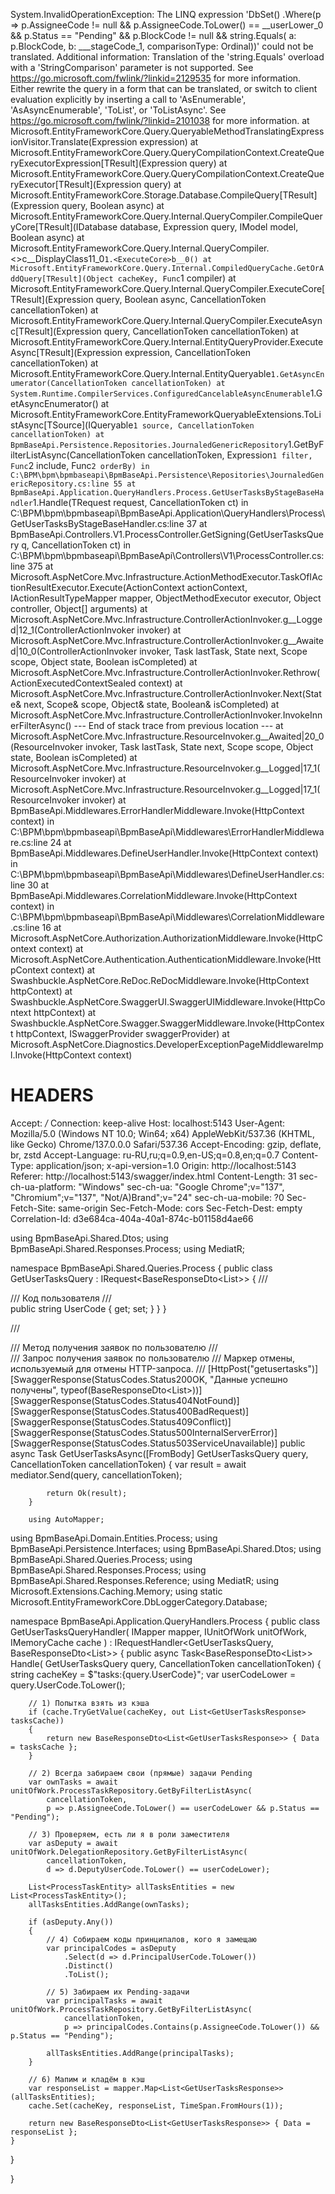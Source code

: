 System.InvalidOperationException: The LINQ expression 'DbSet<ProcessTaskEntity>()
    .Where(p => p.AssigneeCode != null && p.AssigneeCode.ToLower() == __userLower_0 && p.Status == "Pending" && p.BlockCode != null && string.Equals(
        a: p.BlockCode, 
        b: ___stageCode_1, 
        comparisonType: Ordinal))' could not be translated. Additional information: Translation of the 'string.Equals' overload with a 'StringComparison' parameter is not supported. See https://go.microsoft.com/fwlink/?linkid=2129535 for more information. Either rewrite the query in a form that can be translated, or switch to client evaluation explicitly by inserting a call to 'AsEnumerable', 'AsAsyncEnumerable', 'ToList', or 'ToListAsync'. See https://go.microsoft.com/fwlink/?linkid=2101038 for more information.
   at Microsoft.EntityFrameworkCore.Query.QueryableMethodTranslatingExpressionVisitor.Translate(Expression expression)
   at Microsoft.EntityFrameworkCore.Query.QueryCompilationContext.CreateQueryExecutorExpression[TResult](Expression query)
   at Microsoft.EntityFrameworkCore.Query.QueryCompilationContext.CreateQueryExecutor[TResult](Expression query)
   at Microsoft.EntityFrameworkCore.Storage.Database.CompileQuery[TResult](Expression query, Boolean async)
   at Microsoft.EntityFrameworkCore.Query.Internal.QueryCompiler.CompileQueryCore[TResult](IDatabase database, Expression query, IModel model, Boolean async)
   at Microsoft.EntityFrameworkCore.Query.Internal.QueryCompiler.<>c__DisplayClass11_0`1.<ExecuteCore>b__0()
   at Microsoft.EntityFrameworkCore.Query.Internal.CompiledQueryCache.GetOrAddQuery[TResult](Object cacheKey, Func`1 compiler)
   at Microsoft.EntityFrameworkCore.Query.Internal.QueryCompiler.ExecuteCore[TResult](Expression query, Boolean async, CancellationToken cancellationToken)
   at Microsoft.EntityFrameworkCore.Query.Internal.QueryCompiler.ExecuteAsync[TResult](Expression query, CancellationToken cancellationToken)
   at Microsoft.EntityFrameworkCore.Query.Internal.EntityQueryProvider.ExecuteAsync[TResult](Expression expression, CancellationToken cancellationToken)
   at Microsoft.EntityFrameworkCore.Query.Internal.EntityQueryable`1.GetAsyncEnumerator(CancellationToken cancellationToken)
   at System.Runtime.CompilerServices.ConfiguredCancelableAsyncEnumerable`1.GetAsyncEnumerator()
   at Microsoft.EntityFrameworkCore.EntityFrameworkQueryableExtensions.ToListAsync[TSource](IQueryable`1 source, CancellationToken cancellationToken)
   at BpmBaseApi.Persistence.Repositories.JournaledGenericRepository`1.GetByFilterListAsync(CancellationToken cancellationToken, Expression`1 filter, Func`2 include, Func`2 orderBy) in C:\BPM\bpm\bpmbaseapi\BpmBaseApi.Persistence\Repositories\JournaledGenericRepository.cs:line 55
   at BpmBaseApi.Application.QueryHandlers.Process.GetUserTasksByStageBaseHandler`1.Handle(TRequest request, CancellationToken ct) in C:\BPM\bpm\bpmbaseapi\BpmBaseApi.Application\QueryHandlers\Process\GetUserTasksByStageBaseHandler.cs:line 37
   at BpmBaseApi.Controllers.V1.ProcessController.GetSigning(GetUserTasksQuery q, CancellationToken ct) in C:\BPM\bpm\bpmbaseapi\BpmBaseApi\Controllers\V1\ProcessController.cs:line 375
   at Microsoft.AspNetCore.Mvc.Infrastructure.ActionMethodExecutor.TaskOfIActionResultExecutor.Execute(ActionContext actionContext, IActionResultTypeMapper mapper, ObjectMethodExecutor executor, Object controller, Object[] arguments)
   at Microsoft.AspNetCore.Mvc.Infrastructure.ControllerActionInvoker.<InvokeActionMethodAsync>g__Logged|12_1(ControllerActionInvoker invoker)
   at Microsoft.AspNetCore.Mvc.Infrastructure.ControllerActionInvoker.<InvokeNextActionFilterAsync>g__Awaited|10_0(ControllerActionInvoker invoker, Task lastTask, State next, Scope scope, Object state, Boolean isCompleted)
   at Microsoft.AspNetCore.Mvc.Infrastructure.ControllerActionInvoker.Rethrow(ActionExecutedContextSealed context)
   at Microsoft.AspNetCore.Mvc.Infrastructure.ControllerActionInvoker.Next(State& next, Scope& scope, Object& state, Boolean& isCompleted)
   at Microsoft.AspNetCore.Mvc.Infrastructure.ControllerActionInvoker.InvokeInnerFilterAsync()
--- End of stack trace from previous location ---
   at Microsoft.AspNetCore.Mvc.Infrastructure.ResourceInvoker.<InvokeFilterPipelineAsync>g__Awaited|20_0(ResourceInvoker invoker, Task lastTask, State next, Scope scope, Object state, Boolean isCompleted)
   at Microsoft.AspNetCore.Mvc.Infrastructure.ResourceInvoker.<InvokeAsync>g__Logged|17_1(ResourceInvoker invoker)
   at Microsoft.AspNetCore.Mvc.Infrastructure.ResourceInvoker.<InvokeAsync>g__Logged|17_1(ResourceInvoker invoker)
   at BpmBaseApi.Middlewares.ErrorHandlerMiddleware.Invoke(HttpContext context) in C:\BPM\bpm\bpmbaseapi\BpmBaseApi\Middlewares\ErrorHandlerMiddleware.cs:line 24
   at BpmBaseApi.Middlewares.DefineUserHandler.Invoke(HttpContext context) in C:\BPM\bpm\bpmbaseapi\BpmBaseApi\Middlewares\DefineUserHandler.cs:line 30
   at BpmBaseApi.Middlewares.CorrelationMiddleware.Invoke(HttpContext context) in C:\BPM\bpm\bpmbaseapi\BpmBaseApi\Middlewares\CorrelationMiddleware.cs:line 16
   at Microsoft.AspNetCore.Authorization.AuthorizationMiddleware.Invoke(HttpContext context)
   at Microsoft.AspNetCore.Authentication.AuthenticationMiddleware.Invoke(HttpContext context)
   at Swashbuckle.AspNetCore.ReDoc.ReDocMiddleware.Invoke(HttpContext httpContext)
   at Swashbuckle.AspNetCore.SwaggerUI.SwaggerUIMiddleware.Invoke(HttpContext httpContext)
   at Swashbuckle.AspNetCore.Swagger.SwaggerMiddleware.Invoke(HttpContext httpContext, ISwaggerProvider swaggerProvider)
   at Microsoft.AspNetCore.Diagnostics.DeveloperExceptionPageMiddlewareImpl.Invoke(HttpContext context)

HEADERS
=======
Accept: */*
Connection: keep-alive
Host: localhost:5143
User-Agent: Mozilla/5.0 (Windows NT 10.0; Win64; x64) AppleWebKit/537.36 (KHTML, like Gecko) Chrome/137.0.0.0 Safari/537.36
Accept-Encoding: gzip, deflate, br, zstd
Accept-Language: ru-RU,ru;q=0.9,en-US;q=0.8,en;q=0.7
Content-Type: application/json; x-api-version=1.0
Origin: http://localhost:5143
Referer: http://localhost:5143/swagger/index.html
Content-Length: 31
sec-ch-ua-platform: "Windows"
sec-ch-ua: "Google Chrome";v="137", "Chromium";v="137", "Not/A)Brand";v="24"
sec-ch-ua-mobile: ?0
Sec-Fetch-Site: same-origin
Sec-Fetch-Mode: cors
Sec-Fetch-Dest: empty
Correlation-Id: d3e684ca-404a-40a1-874c-b01158d4ae66 




using BpmBaseApi.Shared.Dtos;
using BpmBaseApi.Shared.Responses.Process;
using MediatR;

namespace BpmBaseApi.Shared.Queries.Process
{
    public class GetUserTasksQuery : IRequest<BaseResponseDto<List<GetUserTasksResponse>>>
    {
        /// <summary>
        /// Код пользователя
        /// </summary>
        public string UserCode { get; set; } 
    }
}

   /// <summary>
        /// Метод получения заявок по пользователю
        /// </summary>
        /// <param name="query">Запрос получения заявок по пользователю</param>
        /// <param name="cancellationToken">Маркер отмены, используемый для отмены HTTP-запроса.</param>
        /// <returns></returns>
        [HttpPost("getusertasks")]
        [SwaggerResponse(StatusCodes.Status200OK, "Данные успешно получены", typeof(BaseResponseDto<List<GetUserTasksResponse>>))]
        [SwaggerResponse(StatusCodes.Status404NotFound)]
        [SwaggerResponse(StatusCodes.Status400BadRequest)]
        [SwaggerResponse(StatusCodes.Status409Conflict)]
        [SwaggerResponse(StatusCodes.Status500InternalServerError)]
        [SwaggerResponse(StatusCodes.Status503ServiceUnavailable)]
        public async Task<IActionResult> GetUserTasksAsync([FromBody] GetUserTasksQuery query, CancellationToken cancellationToken)
        {
            var result = await mediator.Send(query, cancellationToken);

            return Ok(result);
        }

        using AutoMapper;
using BpmBaseApi.Domain.Entities.Process;
using BpmBaseApi.Persistence.Interfaces;
using BpmBaseApi.Shared.Dtos;
using BpmBaseApi.Shared.Queries.Process;
using BpmBaseApi.Shared.Responses.Process;
using BpmBaseApi.Shared.Responses.Reference;
using MediatR;
using Microsoft.Extensions.Caching.Memory;
using static Microsoft.EntityFrameworkCore.DbLoggerCategory.Database;

namespace BpmBaseApi.Application.QueryHandlers.Process
{
public class GetUserTasksQueryHandler(
    IMapper mapper,
    IUnitOfWork unitOfWork,
    IMemoryCache cache
) : IRequestHandler<GetUserTasksQuery, BaseResponseDto<List<GetUserTasksResponse>>>
{
    public async Task<BaseResponseDto<List<GetUserTasksResponse>>> Handle(
        GetUserTasksQuery query,
        CancellationToken cancellationToken)
    {
        string cacheKey = $"tasks:{query.UserCode}";
        var userCodeLower = query.UserCode.ToLower();

        // 1) Попытка взять из кэша
        if (cache.TryGetValue(cacheKey, out List<GetUserTasksResponse> tasksCache))
        {
            return new BaseResponseDto<List<GetUserTasksResponse>> { Data = tasksCache };
        }

        // 2) Всегда забираем свои (прямые) задачи Pending
        var ownTasks = await unitOfWork.ProcessTaskRepository.GetByFilterListAsync(
            cancellationToken,
            p => p.AssigneeCode.ToLower() == userCodeLower && p.Status == "Pending");

        // 3) Проверяем, есть ли я в роли заместителя
        var asDeputy = await unitOfWork.DelegationRepository.GetByFilterListAsync(
            cancellationToken,
            d => d.DeputyUserCode.ToLower() == userCodeLower);

        List<ProcessTaskEntity> allTasksEntities = new List<ProcessTaskEntity>();
        allTasksEntities.AddRange(ownTasks);

        if (asDeputy.Any())
        {
            // 4) Собираем коды принципалов, кого я замещаю
            var principalCodes = asDeputy
                .Select(d => d.PrincipalUserCode.ToLower())
                .Distinct()
                .ToList();

            // 5) Забираем их Pending-задачи
            var principalTasks = await unitOfWork.ProcessTaskRepository.GetByFilterListAsync(
                cancellationToken,
                p => principalCodes.Contains(p.AssigneeCode.ToLower()) && p.Status == "Pending");

            allTasksEntities.AddRange(principalTasks);
        }

        // 6) Мапим и кладём в кэш
        var responseList = mapper.Map<List<GetUserTasksResponse>>(allTasksEntities);
        cache.Set(cacheKey, responseList, TimeSpan.FromHours(1));

        return new BaseResponseDto<List<GetUserTasksResponse>> { Data = responseList };
    }
}

}
 
